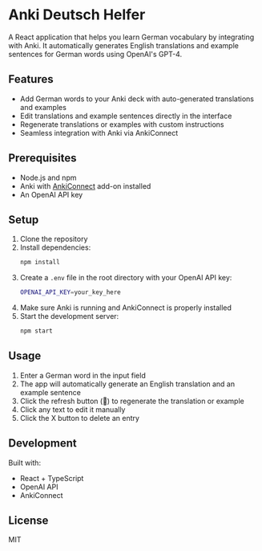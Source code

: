 # Anki Deutsch Helfer

A React application that helps you learn German vocabulary by integrating with Anki. It automatically generates English translations and example sentences for German words using OpenAI's GPT-4.

## Features

- Add German words to your Anki deck with auto-generated translations and examples
- Edit translations and example sentences directly in the interface
- Regenerate translations or examples with custom instructions
- Seamless integration with Anki via AnkiConnect

## Prerequisites

- Node.js and npm
- Anki with [AnkiConnect](https://ankiweb.net/shared/info/2055492159) add-on installed
- An OpenAI API key

## Setup

1. Clone the repository
2. Install dependencies:
   ```bash
   npm install
   ```
3. Create a `.env` file in the root directory with your OpenAI API key:
   ```bash
   OPENAI_API_KEY=your_key_here
   ```
4. Make sure Anki is running and AnkiConnect is properly installed
5. Start the development server:
   ```bash
   npm start
   ```

## Usage

1. Enter a German word in the input field
2. The app will automatically generate an English translation and an example sentence
3. Click the refresh button (🔄) to regenerate the translation or example
4. Click any text to edit it manually
5. Click the X button to delete an entry

## Development

Built with:
- React + TypeScript
- OpenAI API
- AnkiConnect

## License

MIT